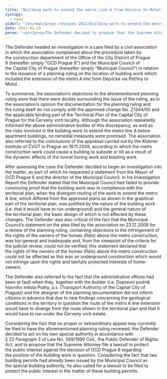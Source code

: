 ```yaml
---
title: "Building work to extend the metro line A from Dejvice to Motol"
vystupy:
  - news
oldUrl: "/en/news/press-releases-2011/building-work-to-extend-the-metro-line-a-from-dejvice-to-motol/"
date: 2011-02-25
perex: "<p></p><p>The Defender decided to propose that the Supreme Attorney file a lawsuit to protect the public interest against the decision of Office of the City District of Prague 6 regarding the position of the building work which included the extension of the metro A line.</p>"
---
```


<!-- imported from the old website -->

<p>The Defender headed an investigation in a case filed by a civil association in which the association complained about the procedure taken by the construction department of the Office of the City District of Prague 6 (hereafter simply “OCD Prague 6”) and the Municipal Council of the Capital City of Prague (hereafter simply “Municipal Council”) in relation to the issuance of a planning ruling on the location of building work which included the extension of the metro A line from Dejvická via Petřiny to Motol.</p><p>To summarise, the association’s objections to the aforementioned planning ruling were that there were doubts surrounding the issue of the ruling, as in the association’s opinion the documentation for the planning ruling and the ruling itself do not comply with the approved change No. Z1344/00 and the applicable binding part of the Territorial Plan of the Capital City of Prague for the Červený vrch locality. Although the association repeatedly informed the above administrative bodies of this discrepancy, as well as the risks involved in the building work to extend the metro line A below apartment buildings, no remedial measures were promised. The association also referred to the conclusions of the appraisal carried out by the Klokner Institute of ČVÚT in Prague on 19.11.2009, according to which the metro construction work could cause a building to subside or tilt as a result of the dynamic effects of the tunnel boring work and blasting work. </p><p>After assessing the case the Defender decided to begin an investigation into the matter, as part of which he requested a statement from the Mayor of OCD Prague 6 and the director of the Municipal Council. In his Investigation Report the Defender stated that the Municipal Council had failed to provide convincing proof that the building work was in compliance with the territorial plan, when the divergent routing of the work to extend the metro A line, which differed from the approved plans as shown in the graphical part of the territorial plan, was justified by the nature of the building work (i.e. that it would have to run underground) and the general nature of the territorial plan, the basic design of which is not affected by these changes. The Defender was also critical of the fact that the Municipal Council’s statement on the plea filed by the association on 23.12.2009 for a review of the planning ruling, containing objections to the infringement of the rights of the owners of the homes (flats) above the metro construction, was too general and inadequate and, from the viewpoint of the criteria for the judicial review, could not be verified; this statement declared that the rights of the owners of the homes (flats) above the metro construction could not be affected as this was an underground construction which would not infringe upon the rights and lawfully protected interests of home-owners. </p><p>The Defender also referred to the fact that the administrative offices had been at fault when they, together with the builder (i.e. Dopravní podnik hlavního města Prahy, a.s. (Transport Authority of the Capital City of Prague)) and the designer of the planning documentation did not inform citizens in advance that due to new findings concerning the geological conditions in the territory in question the route of the metro A line extension would have to diverge from the route shown in the territorial plan and that it would have to run under the Červený vrch estate. </p><p>Considering the fact that no proper or extraordinary appeal may currently be filed to have the aforementioned planning ruling reviewed, the Defender decided to act on his own special authority in accordance with § 22 Paragraph 3 of Law No. 349/1999 Coll., the Public Defender of Rights Act, and to propose that the Supreme Attorney file a lawsuit to protect the public interest against the decision of OCD Prague 6 regarding the position of the building work in question. Considering the fact that two building permits had already been issued by the Municipal Council as the special building authority, he also called for a lawsuit to be filed to protect the public interest in the matter of these building permits.</p>
